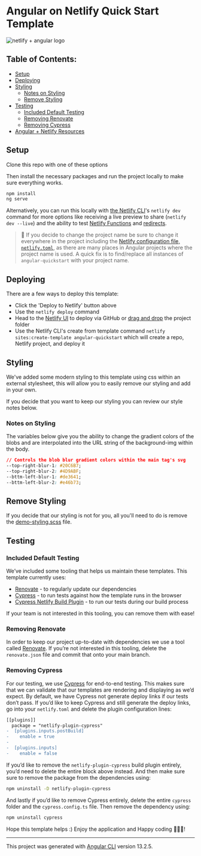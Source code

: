 # Angular on Netlify Quick Start Template    
![netlify + angular logo](https://res.cloudinary.com/dzkoxrsdj/image/upload/v1646339469/angular_wzrs5o.png)


## Table of Contents:

- [Setup](#setup)
- [Deploying](#deploying)
- [Styling](#styling)
  - [Notes on Styling](#notes-on-styling)
  - [Remove Styling](#remove-styling)
- [Testing](#testing)
  - [Included Default Testing](#included-default-testing)
  - [Removing Renovate](#removing-renovate)
  - [Removing Cypress](#removing-cypress)
- [Angular + Netlify Resources](#angular--netlify-resources)

## Setup

Clone this repo with one of these options

Then install the necessary packages and run the project locally to make sure everything works.

```bash
npm install
ng serve
```

Alternatively, you can run this locally with [the Netlify CLI](https://docs.netlify.com/cli/get-started/)'s `netlify dev` command for more options like receiving a live preview to share (`netlify dev --live`) and the ability to test [Netlify Functions](https://www.netlify.com/products/functions) and [redirects](https://docs.netlify.com/routing/redirects/). 

> 🚨 If you decide to change the project name be sure to change it everywhere in the project including the [Netlify configuration file, `netlify.toml`](./netlify.toml), as there are many places in Angular projects where the project name is used. A quick fix is to find/replace all instances of `angular-quickstart` with your project name.

## Deploying

There are a few ways to deploy this template:
- Click the 'Deploy to Netlify' button above 
- Use the `netlify deploy` command
- Head to the [Netlify UI](https://app.netlify.com/) to deploy via GitHub or [drag and drop](https://app.netlify.com/drop) the project folder
- Use the Netlify CLI's create from template command `netlify sites:create-template angular-quickstart` which will create a repo, Netlify project, and deploy it

## Styling

We've added some modern styling to this template using css within an external stylesheet, this will allow you to easily remove our styling and add in your own. 

If you decide that you want to keep our styling you can review our style notes below. 

### Notes on Styling

The variables below give you the ability to change the gradient colors of the blobs and are interpolated into the URL string of the background-img within the body. 

```css
// Controls the blob blur gradient colors within the main tag's svg
--top-right-blur-1: #20C6B7;
--top-right-blur-2: #4D9ABF;
--bttm-left-blur-1: #de3641;
--bttm-left-blur-2: #e46b73;
```

## Remove Styling

If you decide that our styling is not for you, all you'll need to do is remove the [demo-styling.scss](https://github.com/netlify-templates/angular-quickstart/blob/tn/designUpdates/src/demo-styling.scss) file. 

## Testing

### Included Default Testing

We’ve included some tooling that helps us maintain these templates. This template currently uses:

- [Renovate](https://www.mend.io/free-developer-tools/renovate/) - to regularly update our dependencies
- [Cypress](https://www.cypress.io/) - to run tests against how the template runs in the browser
- [Cypress Netlify Build Plugin](https://github.com/cypress-io/netlify-plugin-cypress) - to run our tests during our build process

If your team is not interested in this tooling, you can remove them with ease!

### Removing Renovate

In order to keep our project up-to-date with dependencies we use a tool called [Renovate](https://github.com/marketplace/renovate). If you’re not interested in this tooling, delete the `renovate.json` file and commit that onto your main branch.

### Removing Cypress

For our testing, we use [Cypress](https://www.cypress.io/) for end-to-end testing. This makes sure that we can validate that our templates are rendering and displaying as we’d expect. By default, we have Cypress not generate deploy links if our tests don’t pass. If you’d like to keep Cypress and still generate the deploy links, go into your `netlify.toml` and delete the plugin configuration lines:

```diff
[[plugins]]
  package = "netlify-plugin-cypress"
-  [plugins.inputs.postBuild]
-    enable = true
-
-  [plugins.inputs]
-    enable = false 
```

If you’d like to remove the `netlify-plugin-cypress` build plugin entirely, you’d need to delete the entire block above instead. And then make sure sure to remove the package from the dependencies using:

```bash
npm uninstall -D netlify-plugin-cypress
```

And lastly if you’d like to remove Cypress entirely, delete the entire `cypress` folder and the `cypress.config.ts` file. Then remove the dependency using:

```bash
npm uninstall cypress
```


Hope this template helps :) Enjoy the application and Happy coding 👩🏻‍💻!

---

This project was generated with [Angular CLI](https://github.com/angular/angular-cli) version 13.2.5.
